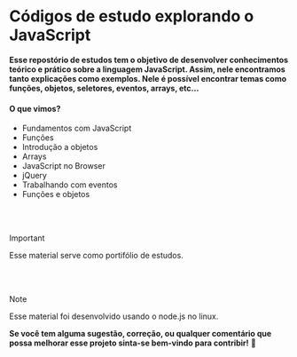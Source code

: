 # Códigos de estudo explorando o JavaScript

**Esse repostório de estudos tem o objetivo de desenvolver conhecimentos teórico e prático sobre a linguagem JavaScript. Assim, nele encontramos tanto explicações como exemplos. Nele é possível encontrar temas como funções, objetos, seletores, eventos, arrays, etc...**

#### O que vimos?
 - Fundamentos com JavaScript
 - Funções
 - Introdução a objetos
 - Arrays
 - JavaScript no Browser
 - jQuery
 - Trabalhando com eventos
 - Funções e objetos

 <br>
 <br>


> [!IMPORTANT]
> Esse material serve como portifólio de estudos.

<br>
<br>

> [!NOTE]
> Esse material foi desenvolvido usando o node.js no linux.


**Se você tem alguma sugestão, correção, ou qualquer comentário que possa melhorar esse projeto sinta-se bem-vindo para contribir!**
:slightly_smiling_face: